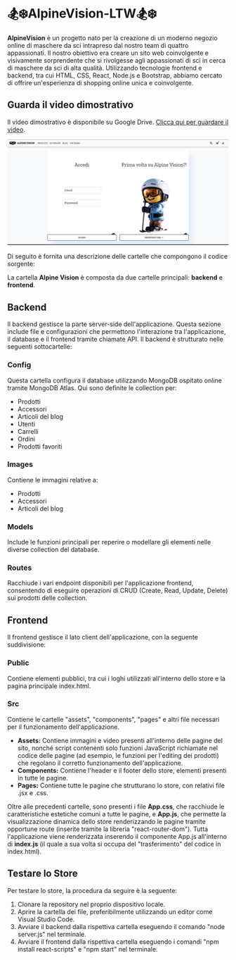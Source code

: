 # 🏂❄️AlpineVision-LTW🏂❄️

**AlpineVision** è un progetto nato per la creazione di un moderno negozio online di maschere da sci intrapreso dal nostro team di quattro appassionati. Il nostro obiettivo era creare un sito web coinvolgente e visivamente sorprendente che si rivolgesse agli appassionati di sci in cerca di maschere da sci di alta qualità. Utilizzando tecnologie frontend e backend, tra cui HTML, CSS, React, Node.js e Bootstrap, abbiamo cercato di offrire un'esperienza di shopping online unica e coinvolgente.

## Guarda il video dimostrativo

Il video dimostrativo è disponibile su Google Drive. [Clicca qui per guardare il video](https://drive.google.com/file/d/1JEjMb9JgPB2pSUJDbjSX7HlF3y2PnyeE/view?usp=sharing).


![AlpineVision](frontend/src/assets/Images/example.png)



Di seguito è fornita una descrizione delle cartelle che compongono il codice sorgente:

La cartella **Alpine Vision** è composta da due cartelle principali: **backend** e **frontend**.

## Backend

Il backend gestisce la parte server-side dell'applicazione. Questa sezione include file e configurazioni che permettono l'interazione tra l'applicazione, il database e il frontend tramite chiamate API. Il backend è strutturato nelle seguenti sottocartelle:

### Config

Questa cartella configura il database utilizzando MongoDB ospitato online tramite MongoDB Atlas. Qui sono definite le collection per:

- Prodotti
- Accessori
- Articoli del blog
- Utenti
- Carrelli
- Ordini
- Prodotti favoriti

### Images

Contiene le immagini relative a:

- Prodotti
- Accessori
- Articoli del blog

### Models

Include le funzioni principali per reperire o modellare gli elementi nelle diverse collection del database.

### Routes

Racchiude i vari endpoint disponibili per l'applicazione frontend, consentendo di eseguire operazioni di CRUD (Create, Read, Update, Delete) sui prodotti delle collection.

## Frontend

Il frontend gestisce il lato client dell'applicazione, con la seguente suddivisione:

### Public

Contiene elementi pubblici, tra cui i loghi utilizzati all'interno dello store e la pagina principale index.html.

### Src

Contiene le cartelle "assets", "components", "pages" e altri file necessari per il funzionamento dell'applicazione.

- **Assets:** Contiene immagini e video presenti all'interno delle pagine del sito, nonché script contenenti solo funzioni JavaScript richiamate nel codice delle pagine (ad esempio, le funzioni per l'editing dei prodotti) che regolano il corretto funzionamento dell'applicazione.
- **Components:** Contiene l'header e il footer dello store, elementi presenti in tutte le pagine.
- **Pages:** Contiene tutte le pagine che strutturano lo store, con relativi file .jsx e .css.

Oltre alle precedenti cartelle, sono presenti i file **App.css**, che racchiude le caratteristiche estetiche comuni a tutte le pagine, e **App.js**, che permette la visualizzazione dinamica dello store renderizzando le pagine tramite opportune route (inserite tramite la libreria "react-router-dom"). Tutta l'applicazione viene renderizzata inserendo il componente App.js all'interno di **index.js** (il quale a sua volta si occupa del "trasferimento" del codice in index.html).

## Testare lo Store

Per testare lo store, la procedura da seguire è la seguente:

1. Clonare la repository nel proprio dispositivo locale.
2. Aprire la cartella dei file, preferibilmente utilizzando un editor come Visual Studio Code.
3. Avviare il backend dalla rispettiva cartella eseguendo il comando "node server.js" nel terminale.
4. Avviare il frontend dalla rispettiva cartella eseguendo i comandi "npm install react-scripts" e "npm start" nel terminale.

